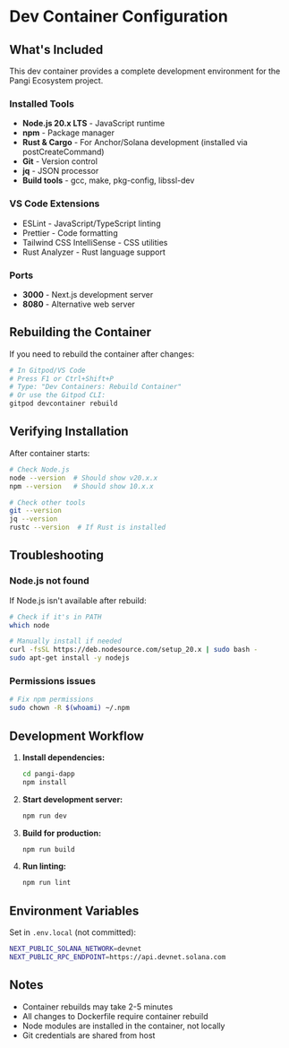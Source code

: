 # Dev Container Configuration

## What's Included

This dev container provides a complete development environment for the Pangi Ecosystem project.

### Installed Tools

- **Node.js 20.x LTS** - JavaScript runtime
- **npm** - Package manager
- **Rust & Cargo** - For Anchor/Solana development (installed via postCreateCommand)
- **Git** - Version control
- **jq** - JSON processor
- **Build tools** - gcc, make, pkg-config, libssl-dev

### VS Code Extensions

- ESLint - JavaScript/TypeScript linting
- Prettier - Code formatting
- Tailwind CSS IntelliSense - CSS utilities
- Rust Analyzer - Rust language support

### Ports

- **3000** - Next.js development server
- **8080** - Alternative web server

## Rebuilding the Container

If you need to rebuild the container after changes:

```bash
# In Gitpod/VS Code
# Press F1 or Ctrl+Shift+P
# Type: "Dev Containers: Rebuild Container"
# Or use the Gitpod CLI:
gitpod devcontainer rebuild
```

## Verifying Installation

After container starts:

```bash
# Check Node.js
node --version  # Should show v20.x.x
npm --version   # Should show 10.x.x

# Check other tools
git --version
jq --version
rustc --version  # If Rust is installed
```

## Troubleshooting

### Node.js not found
If Node.js isn't available after rebuild:
```bash
# Check if it's in PATH
which node

# Manually install if needed
curl -fsSL https://deb.nodesource.com/setup_20.x | sudo bash -
sudo apt-get install -y nodejs
```

### Permissions issues
```bash
# Fix npm permissions
sudo chown -R $(whoami) ~/.npm
```

## Development Workflow

1. **Install dependencies:**
   ```bash
   cd pangi-dapp
   npm install
   ```

2. **Start development server:**
   ```bash
   npm run dev
   ```

3. **Build for production:**
   ```bash
   npm run build
   ```

4. **Run linting:**
   ```bash
   npm run lint
   ```

## Environment Variables

Set in `.env.local` (not committed):
```bash
NEXT_PUBLIC_SOLANA_NETWORK=devnet
NEXT_PUBLIC_RPC_ENDPOINT=https://api.devnet.solana.com
```

## Notes

- Container rebuilds may take 2-5 minutes
- All changes to Dockerfile require container rebuild
- Node modules are installed in the container, not locally
- Git credentials are shared from host
